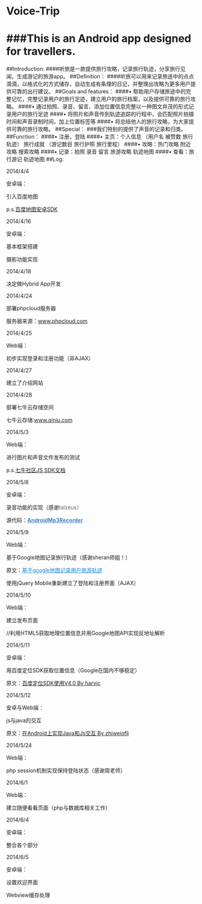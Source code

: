 Voice-Trip
==========
###This is an Android app designed for travellers.
=======
##Introduction:
####听旅是一款提供旅行攻略，记录旅行轨迹，分享旅行见闻，生成游记的旅游app。
##Definition：
####听旅可以用来记录旅途中的点点滴滴，以格式化的方式储存，自动生成有条理的日记，并整理出攻略为更多用户提供可靠的出行建议。 
##Goals and features：
####• 帮助用户存储旅途中的完整记忆，完整记录用户的旅行足迹，建立用户的旅行档案，以及提供可靠的旅行攻略。 
####• 通过拍照、录音、留言、添加位置信息完整以一种图文并茂的形式记录用户的旅行足迹 
####• 将照片和声音传到轨迹追踪的行程中，会匹配照片拍摄时间和声音录制时间，加上位置标签等 
####• 将总结他人的旅行攻略，为大家提供可靠的旅行攻略。 
##Special：
###我们特别的提供了声音的记录和归类。
##Function： 
####• 注册，登陆 
####• 主页：个人信息 （用户名 被赞数 旅行轨迹） 旅行成就 （游记数目 旅行护照 旅行里程） 
####• 攻略：热门攻略 附近攻略 搜索攻略 
####• 记录：拍照 录音 留言 旅游攻略 轨迹地图 
####• 查看：旅行游记 轨迹地图
##Log:
<p>2014/4/4</p>
<p>安卓端：</p>
<p>引入百度地图</p>
<p>p.s.<a href="http://developer.baidu.com/map/sdk-android.htm" target="_blank">百度地图安卓SDK</a></p>
<p>2014/4/16</p>
<p>安卓端：</p>
<p>基本框架搭建</p>
<p>摄影功能实现</p>
<p>2014/4/18</p>
<p>决定做Hybrid App开发</p>
<p>2014/4/24</p>
<p>部署phpcloud服务器</p>
<p>服务器来源：<a href="http://www.phpcloud.com" target="_blank">www.phpcloud.com</a></p>
<p>2014/4/25</p>
<p>Web端：</p>
<p>初步实现登录和注册功能（非AJAX）</p>
<p>2014/4/27</p>
<p>建立了介绍网站</p>
<p>2014/4/28</p>
<p>部署七牛云存储空间</p>
<p>七牛云存储:<a href="http://www.qiniu.com" target="_blank">www.qiniu.com</a></p>
<p>2014/5/3</p>
<p>Web端：</p>
<p>进行图片和声音文件发布的测试</p>
<p>p.s.<a href="https://github.com/qiniu/deprecated-js-sdk/tree/develop/docs" target="_blank">七牛社区JS SDK文档</a></p>
<p>2014/5/8</p>
<p>安卓端：</p>
<p>录音功能的实现（感谢<span style="color: #666666;">talzeus）</span></p>
<p>源代码：<a style="font-weight: bold; color: #4183c4;" href="https://github.com/talzeus/AndroidMp3Recorder" target="_blank" data-branch="master" data-direction="back" data-pjax="true">AndroidMp3Recorder</a></p>
<p>2014/5/9</p>
<p>Web端：</p>
<p>基于Google地图记录旅行轨迹（感谢sheran师姐！）</p>
<p>原文：<a class="blogTitle btitle" style="color: #1982d1;" title="基于google地图记录用户旅游轨迹" href="http://www.alloyteam.com/2013/10/based-on-google-maps-tourist-track-record-user/" target="_blank" rel="bookmark">基于google地图记录用户旅游轨迹</a></p>
<p>使用jQuery Mobile重新建立了登陆和注册界面（AJAX）</p>
<p>2014/5/10</p>
<p>Web端：</p>
<p>建立发布页面</p>
<p>//利用HTML5获取地理位置信息并用Google地图API实现反地址解析</p>
<p>2014/5/11</p>
<p>安卓端：</p>
<p>用百度定位SDK获取位置信息（Google在国内不够稳定）</p>
<p>原文：<a title="百度定位SDK使用V4.0 - harvic" href="http://blog.csdn.net/harvic880925/article/details/17633311" target="_blank">百度定位SDK使用V4.0 By harvic</a></p>
<p>2014/5/12</p>
<p>安卓与Web端：</p>
<p>js与java的交互</p>
<p>原文：<a href="zhiweiofli.iteye.com/blog/1900249" target="_blank">在Android上实现Java和Js交互 By zhiweiofli</a></p>
<p>2014/5/24</p>
<p>Web端：</p>
<p>php session机制实现保持登陆状态（感谢周老师）</p>
<p>2014/6/1</p>
<p>Web端：</p>
<p>建立随便看看页面（php与数据库相关工作）</p>
<p>2014/6/4</p>
<p>安卓端：</p>
<p>整合各个部分</p>
<p>2014/6/5</p>
<p>安卓端：</p>
<p>设置欢迎界面</p>
<p>Webview缓存处理</p>

